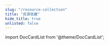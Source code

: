 ```yaml
---
slug: "/resource-collection"
title: "资源收藏"
hide_title: true
unlisted: false
---
```



import DocCardList from '@theme/DocCardList';

<DocCardList />
